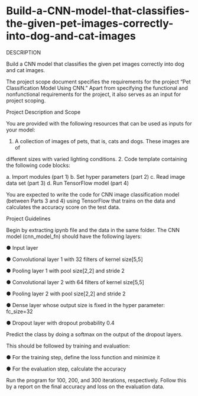 # Build-a-CNN-model-that-classifies-the-given-pet-images-correctly-into-dog-and-cat-images
DESCRIPTION

Build a CNN model that classifies the given pet images correctly into dog and cat images. 

The project scope document specifies the requirements for the project “Pet Classification Model Using CNN.” Apart from specifying the functional and nonfunctional requirements for the project, it also serves as an input for project scoping. 

Project Description and Scope 

You are provided with the following resources that can be used as inputs for your model: 

1. A collection of images of pets, that is, cats and dogs. These images are of 

different sizes with varied lighting conditions. 2. Code template containing the following code blocks: 

a. Import modules (part 1) b. Set hyper parameters (part 2) c. Read image data set (part 3) d. Run TensorFlow model (part 4) 

You are expected to write the code for CNN image classification model (between Parts 3 and 4) using TensorFlow that trains on the data and calculates the accuracy score on the test data. 

Project Guidelines 

Begin by extracting ipynb file and the data in the same folder. The CNN model (cnn_model_fn) should have the following layers: 

● Input layer 

● Convolutional layer 1 with 32 filters of kernel size[5,5] 

● Pooling layer 1 with pool size[2,2] and stride 2 

● Convolutional layer 2 with 64 filters of kernel size[5,5] 

● Pooling layer 2 with pool size[2,2] and stride 2 

● Dense layer whose output size is fixed in the hyper parameter: fc_size=32 

● Dropout layer with dropout probability 0.4 

Predict the class by doing a softmax on the output of the dropout layers. 

This should be followed by training and evaluation: 



● For the training step, define the loss function and minimize it 

● For the evaluation step, calculate the accuracy 

Run the program for 100, 200, and 300 iterations, respectively. Follow this by a report on the final accuracy and loss on the evaluation data. 
